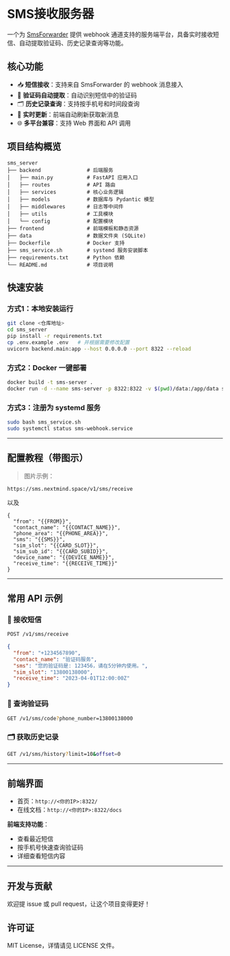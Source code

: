 # SMS接收服务器

一个为 [SmsForwarder](https://github.com/pppscn/SmsForwarder) 提供 webhook 通道支持的服务端平台，具备实时接收短信、自动提取验证码、历史记录查询等功能。

## 核心功能

- 📥 **短信接收**：支持来自 SmsForwarder 的 webhook 消息接入
- 🔎 **验证码自动提取**：自动识别短信中的验证码
- 🗂 **历史记录查询**：支持按手机号和时间段查询
- 🔄 **实时更新**：前端自动刷新获取新消息
- 🌐 **多平台兼容**：支持 Web 界面和 API 调用

## 项目结构概览

```
sms_server
├── backend               # 后端服务
│   ├── main.py           # FastAPI 应用入口
│   ├── routes            # API 路由
│   ├── services          # 核心业务逻辑
│   ├── models            # 数据库与 Pydantic 模型
│   ├── middlewares       # 日志等中间件
│   ├── utils             # 工具模块
│   └── config            # 配置模块
├── frontend              # 前端模板和静态资源
├── data                  # 数据文件夹 (SQLite)
├── Dockerfile            # Docker 支持
├── sms_service.sh        # systemd 服务安装脚本
├── requirements.txt      # Python 依赖
└── README.md             # 项目说明
```

## 快速安装

### 方式1：本地安装运行

```bash
git clone <仓库地址>
cd sms_server
pip install -r requirements.txt
cp .env.example .env   # 并根据需要修改配置
uvicorn backend.main:app --host 0.0.0.0 --port 8322 --reload
```

### 方式2：Docker 一键部署

```bash
docker build -t sms-server .
docker run -d --name sms-server -p 8322:8322 -v $(pwd)/data:/app/data sms-server
```

### 方式3：注册为 systemd 服务

```bash
sudo bash sms_service.sh
sudo systemctl status sms-webhook.service
```

---

## 配置教程（带图示）



>  图片示例：
```
https://sms.nextmind.space/v1/sms/receive
```
以及

```
{
  "from": "{{FROM}}",
  "contact_name": "{{CONTACT_NAME}}",
  "phone_area": "{{PHONE_AREA}}",
  "sms": "{{SMS}}",
  "sim_slot": "{{CARD_SLOT}}",
  "sim_sub_id": "{{CARD_SUBID}}",
  "device_name": "{{DEVICE_NAME}}",
  "receive_time": "{{RECEIVE_TIME}}"
}
```


---

## 常用 API 示例

### 📩 接收短信

```bash
POST /v1/sms/receive
```
```json
{
  "from": "+1234567890",
  "contact_name": "验证码服务",
  "sms": "您的验证码是: 123456，请在5分钟内使用。",
  "sim_slot": "13800138000",
  "receive_time": "2023-04-01T12:00:00Z"
}
```

### 🔎 查询验证码

```bash
GET /v1/sms/code?phone_number=13800138000
```

### 🗂 获取历史记录

```bash
GET /v1/sms/history?limit=10&offset=0
```

---

## 前端界面

- 首页：`http://<你的IP>:8322/`
- 在线文档：`http://<你的IP>:8322/docs`

**前端支持功能**：
- 查看最近短信
- 按手机号快速查询验证码
- 详细查看短信内容

---

## 开发与贡献

欢迎提 issue 或 pull request，让这个项目变得更好！

## 许可证

MIT License，详情请见 LICENSE 文件。

